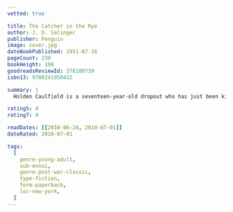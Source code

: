 ```yaml
---
vetted: true

title: The Catcher in the Rye
author: J. D. Salinger
publisher: Penguin
image: cover.jpg
dateBookPublished: 1951-07-16
pageCount: 230
bookHeight: 198
goodreadsReviewId: 378100739
isbn13: 9780241950432

summary: |
  Holden Caulfield is a seventeen-year-old dropout who has just been kicked out of his fourth school. Navigating his way through the challenges of growing up, Holden dissects the 'phony' aspects of society, and the 'phonies' themselves: the headmaster whose affability depends on the wealth of the parents, his roommate who scores with girls using sickly-sweet affection.

rating5: 4
rating7: 4

readDates: [[2010-06-24, 2010-07-01]]
dateRated: 2010-07-01

tags:
  [
    genre-young-adult,
    sub-ennui,
    genre-post-war-classic,
    type-fiction,
    form-paperback,
    loc-new-york,
  ]
---
```

